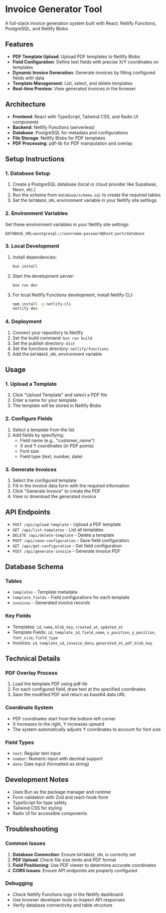 # Invoice Generator Tool

A full-stack invoice generation system built with React, Netlify Functions, PostgreSQL, and Netlify Blobs.

## Features

- **PDF Template Upload**: Upload PDF templates to Netlify Blobs
- **Field Configuration**: Define text fields with precise X/Y coordinates on templates
- **Dynamic Invoice Generation**: Generate invoices by filling configured fields with data
- **Template Management**: List, select, and delete templates
- **Real-time Preview**: View generated invoices in the browser

## Architecture

- **Frontend**: React with TypeScript, Tailwind CSS, and Radix UI components
- **Backend**: Netlify Functions (serverless)
- **Database**: PostgreSQL for metadata and configurations
- **File Storage**: Netlify Blobs for PDF templates
- **PDF Processing**: pdf-lib for PDF manipulation and overlay

## Setup Instructions

### 1. Database Setup

1. Create a PostgreSQL database (local or cloud provider like Supabase, Neon, etc.)
2. Run the schema from `database/schema.sql` to create the required tables
3. Set the `DATABASE_URL` environment variable in your Netlify site settings

### 2. Environment Variables

Set these environment variables in your Netlify site settings:

```
DATABASE_URL=postgresql://username:password@host:port/database
```

### 3. Local Development

1. Install dependencies:
   ```bash
   bun install
   ```

2. Start the development server:
   ```bash
   bun run dev
   ```

3. For local Netlify Functions development, install Netlify CLI:
   ```bash
   npm install -g netlify-cli
   netlify dev
   ```

### 4. Deployment

1. Connect your repository to Netlify
2. Set the build command: `bun run build`
3. Set the publish directory: `dist`
4. Set the functions directory: `netlify/functions`
5. Add the `DATABASE_URL` environment variable

## Usage

### 1. Upload a Template

1. Click "Upload Template" and select a PDF file
2. Enter a name for your template
3. The template will be stored in Netlify Blobs

### 2. Configure Fields

1. Select a template from the list
2. Add fields by specifying:
   - Field name (e.g., "customer_name")
   - X and Y coordinates (in PDF points)
   - Font size
   - Field type (text, number, date)

### 3. Generate Invoices

1. Select the configured template
2. Fill in the invoice data form with the required information
3. Click "Generate Invoice" to create the PDF
4. View or download the generated invoice

## API Endpoints

- `POST /api/upload-template` - Upload a PDF template
- `GET /api/list-templates` - List all templates
- `DELETE /api/delete-template` - Delete a template
- `POST /api/save-configuration` - Save field configuration
- `GET /api/get-configuration` - Get field configuration
- `POST /api/generate-invoice` - Generate invoice PDF

## Database Schema

### Tables

- `templates` - Template metadata
- `template_fields` - Field configurations for each template
- `invoices` - Generated invoice records

### Key Fields

- Templates: `id`, `name`, `blob_key`, `created_at`, `updated_at`
- Template Fields: `id`, `template_id`, `field_name`, `x_position`, `y_position`, `font_size`, `field_type`
- Invoices: `id`, `template_id`, `invoice_data`, `generated_at`, `pdf_blob_key`

## Technical Details

### PDF Overlay Process

1. Load the template PDF using pdf-lib
2. For each configured field, draw text at the specified coordinates
3. Save the modified PDF and return as base64 data URL

### Coordinate System

- PDF coordinates start from the bottom-left corner
- X increases to the right, Y increases upward
- The system automatically adjusts Y coordinates to account for font size

### Field Types

- `text`: Regular text input
- `number`: Numeric input with decimal support
- `date`: Date input (formatted as string)

## Development Notes

- Uses Bun as the package manager and runtime
- Form validation with Zod and react-hook-form
- TypeScript for type safety
- Tailwind CSS for styling
- Radix UI for accessible components

## Troubleshooting

### Common Issues

1. **Database Connection**: Ensure `DATABASE_URL` is correctly set
2. **PDF Upload**: Check file size limits and PDF format
3. **Field Positioning**: Use PDF viewer to determine accurate coordinates
4. **CORS Issues**: Ensure API endpoints are properly configured

### Debugging

- Check Netlify Functions logs in the Netlify dashboard
- Use browser developer tools to inspect API responses
- Verify database connectivity and table structure